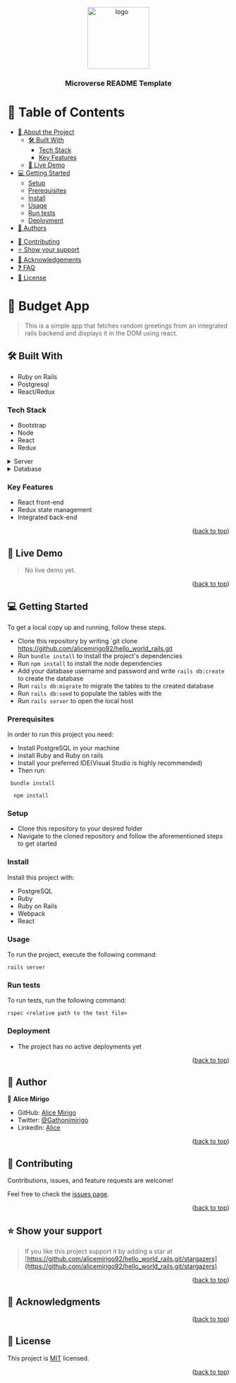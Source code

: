 <a name="readme-top"></a>

<div align="center">

  <img src="murple_logo.png" alt="logo" width="140"  height="auto" />
  <br/>

  <h3><b>Microverse README Template</b></h3>

</div>

# 📗 Table of Contents

- [📖 About the Project](#about-project)
  - [🛠 Built With](#built-with)
    - [Tech Stack](#tech-stack)
    - [Key Features](#key-features)
  - [🚀 Live Demo](#live-demo)
- [💻 Getting Started](#getting-started)
  - [Setup](#setup)
  - [Prerequisites](#prerequisites)
  - [Install](#install)
  - [Usage](#usage)
  - [Run tests](#run-tests)
  - [Deployment](#triangular_flag_on_post-deployment)
- [👥 Authors](#authors)
<!-- - [🔭 Future Features](#future-features) -->
- [🤝 Contributing](#contributing)
- [⭐️ Show your support](#support)
- [🙏 Acknowledgements](#acknowledgements)
- [❓ FAQ](#faq)
- [📝 License](#license)

<!-- PROJECT DESCRIPTION -->

# 📖 Budget App <a name="about-project"></a>

> This is a simple app that fetches random greetings from an integrated rails backend and displays it in the DOM using react.

## 🛠 Built With <a name="built-with"></a>
 - Ruby on Rails
 - Postgresql
 - React/Redux

### Tech Stack <a name="tech-stack"></a>
- Bootstrap
- Node
- React
- Redux

<details>
  <summary>Server</summary>
  <ul>
    <li><a href="#">Localhost</a></li>
  </ul>
</details>

<details>
<summary>Database</summary>
  <ul>
    <li><a href="https://www.postgresql.org/">PostgreSQL</a></li>
  </ul>
</details>


### Key Features <a name="key-features"></a>
- React front-end
- Redux state management
- Integrated back-end

<p align="right">(<a href="#readme-top">back to top</a>)</p>

## 🚀 Live Demo <a name="live-demo"></a>

> No live demo yet.

<!-- - [Live Demo Link]() -->

<p align="right">(<a href="#readme-top">back to top</a>)</p>

<!-- GETTING STARTED -->

## 💻 Getting Started <a name="getting-started"></a>

To get a local copy up and running, follow these steps.
- Clone this repository by writing `git clone https://github.com/alicemirigo92/hello_world_rails.git
- Run `bundle install` to install the project's dependencies
- Run  `npm install` to install the node dependencies
- Add your database username and password and write `rails db:create` to create the database
- Run  `rails db:migrate` to migrate the tables to the created database
- Run  `rails db:seed` to populate the tables with the 
- Run `rails server` to open the local host

### Prerequisites

In order to run this project you need:
- Install PostgreSQL in your machine
- install Ruby and Ruby on rails
- Install your preferred IDE(Visual Studio is highly recommended)
- Then run: 

```
 bundle install

```
```
  npm install
```

### Setup

- Clone this repository to your desired folder
- Navigate to the cloned repository and follow the aforementioned steps to get started

### Install

Install this project with:

- PostgreSQL
- Ruby
- Ruby on Rails
- Webpack
- React

### Usage

To run the project, execute the following command:

```
rails server
```

### Run tests

To run tests, run the following command:

```
rspec <relative path to the test file>
```

### Deployment

- The project has no active deployments yet

<p align="right">(<a href="#readme-top">back to top</a>)</p>

<!-- AUTHORS -->

## 👥 Author <a name="authors"></a>

👤 **Alice Mirigo**

- GitHub: [Alice Mirigo](https://github.com/alicemirigo92)
- Twitter: [@Gathonimirigo](https://twitter.com/GathoniMirigo)
- LinkedIn: [Alice](www.linkedin.com/in/alice-mirigo)


<p align="right">(<a href="#readme-top">back to top</a>)</p>

<!-- FUTURE FEATURES -->

<!-- ## 🔭 Future Features <a name="future-features"></a>

> This project will eventually include:

- [ ] A desktop version
- [ ] A feature to enable users upload their profile pictures
- [ ] QR code integration to process payments

<p align="right">(<a href="#readme-top">back to top</a>)</p> -->


## 🤝 Contributing <a name="contributing"></a>

Contributions, issues, and feature requests are welcome!

Feel free to check the [issues page](https://github.com/alicemirigo92/hello_world_rails.git/issues).

<p align="right">(<a href="#readme-top">back to top</a>)</p>

<!-- SUPPORT -->

## ⭐️ Show your support <a name="support"></a>

> If you like this project support it by adding a star at [https://github.com/alicemirigo92/hello_world_rails.git/stargazers](https://github.com/alicemirigo92/hello_world_rails.git/stargazers)



<p align="right">(<a href="#readme-top">back to top</a>)</p>

<!-- ACKNOWLEDGEMENTS -->

## 🙏 Acknowledgments <a name="acknowledgements"></a>

<!-- > I would like to thank all those whose ideas were used in this project. -->
<p align="right">(<a href="#readme-top">back to top</a>)</p>


<!-- LICENSE -->

## 📝 License <a name="license"></a>

This project is [MIT](./LICENSE) licensed.

<p align="right">(<a href="#readme-top">back to top</a>)</p>